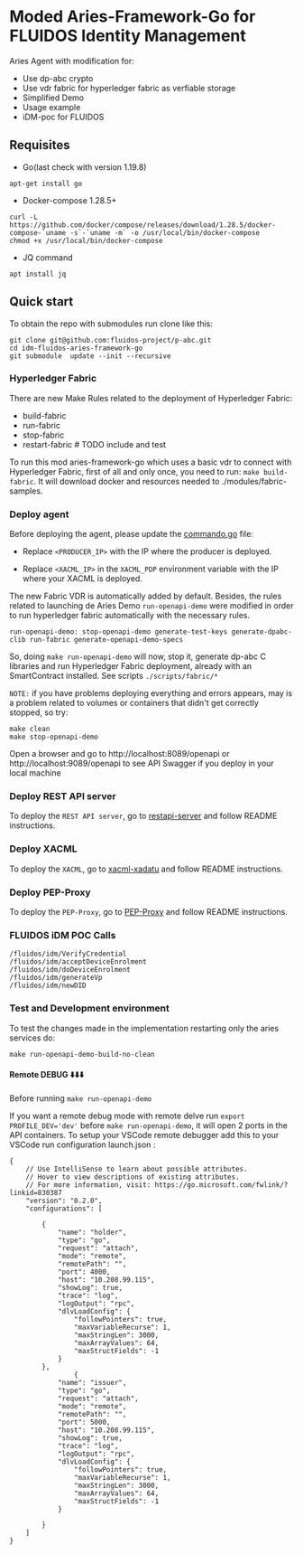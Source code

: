 # Moded Aries-Framework-Go for FLUIDOS Identity Management

Aries Agent with modification for:

- Use dp-abc crypto
- Use vdr fabric for hyperledger fabric as verfiable storage
- Simplified Demo
- Usage example
- iDM-poc for FLUIDOS

## Requisites

- Go(last check with version 1.19.8)

```
apt-get install go
```


- Docker-compose 1.28.5+

```
curl -L https://github.com/docker/compose/releases/download/1.28.5/docker-compose-`uname -s`-`uname -m` -o /usr/local/bin/docker-compose
chmod +x /usr/local/bin/docker-compose
```

- JQ command

```
apt install jq
```

## Quick start

To obtain the repo with submodules run clone like this:

```
git clone git@github.com:fluidos-project/p-abc.git
cd idm-fluidos-aries-framework-go
git submodule  update --init --recursive
```

### Hyperledger Fabric

There are new Make Rules related to the deployment of Hyperledger Fabric:

- build-fabric
- run-fabric
- stop-fabric
- restart-fabric # TODO include and test

To run this mod aries-framework-go which uses a basic vdr to connect with Hyperledger Fabric, first of all and only once, you need to run: `make build-fabric`. It will download docker and resources needed to ./modules/fabric-samples.

### Deploy agent

Before deploying the agent, please update the [commando.go](pkg/controller/command/poc/command.go) file:

- Replace `<PRODUCER_IP>` with the IP where the producer is deployed.

- Replace `<XACML_IP>` in the `XACML_PDP` environment variable with the IP where your XACML is deployed.

The new Fabric VDR is automatically added by default. Besides, the rules related to launching de Aries Demo `run-openapi-demo` were modified in order to run hyperledger fabric automatically with the necessary rules.

```
run-openapi-demo: stop-openapi-demo generate-test-keys generate-dpabc-clib run-fabric generate-openapi-demo-specs
```

So, doing `make run-openapi-demo` will now, stop it, generate dp-abc C libraries and run Hyperledger Fabric deployment, already with an SmartContract installed. See scripts `./scripts/fabric/*`

`NOTE:` if you have problems deploying everything and errors appears, may is a problem related to volumes or containers that didn't get correctly stopped, so try:

```
make clean
make stop-openapi-demo
```

Open a browser and go to http://localhost:8089/openapi or http://localhost:9089/openapi to see API Swagger if you deploy in your local machine

### Deploy REST API server

To deploy the `REST API server`, go to [restapi-server](./restapi-server/) and follow README instructions.

### Deploy XACML

To deploy the `XACML`, go to [xacml-xadatu](./xacml-xadatu/) and follow README instructions.

### Deploy PEP-Proxy

To deploy the `PEP-Proxy`, go to [PEP-Proxy](./PEP-Proxy/) and follow README instructions.

### FLUIDOS iDM POC Calls

```
/fluidos/idm/VerifyCredential
/fluidos/idm/acceptDeviceEnrolment
/fluidos/idm/doDeviceEnrolment
/fluidos/idm/generateVp
/fluidos/idm/newDID
```


### Test and Development environment

To test the changes made in the implementation restarting only the aries services do:

`make run-openapi-demo-build-no-clean`

#### Remote DEBUG :arrow_down::arrow_down::arrow_down:

Before running `make run-openapi-demo`

If you want a remote debug mode with remote delve run `export PROFILE_DEV='dev'` before `make run-openapi-demo`, it will open 2 ports in the API containers. To setup your VSCode remote debugger add this to your VSCode run configuration launch.json :


```
{
    // Use IntelliSense to learn about possible attributes.
    // Hover to view descriptions of existing attributes.
    // For more information, visit: https://go.microsoft.com/fwlink/?linkid=830387
    "version": "0.2.0",
    "configurations": [

        {
            "name": "holder",
            "type": "go",
            "request": "attach",
            "mode": "remote",
            "remotePath": "",
            "port": 4000,
            "host": "10.208.99.115",
            "showLog": true,
            "trace": "log",
            "logOutput": "rpc",
            "dlvLoadConfig": {
                "followPointers": true,
                "maxVariableRecurse": 1,
                "maxStringLen": 3000,
                "maxArrayValues": 64,
                "maxStructFields": -1
            }
        },
                {
            "name": "issuer",
            "type": "go",
            "request": "attach",
            "mode": "remote",
            "remotePath": "",
            "port": 5000,
            "host": "10.208.99.115",
            "showLog": true,
            "trace": "log",
            "logOutput": "rpc",
            "dlvLoadConfig": {
                "followPointers": true,
                "maxVariableRecurse": 1,
                "maxStringLen": 3000,
                "maxArrayValues": 64,
                "maxStructFields": -1
            }
            
        }
    ]
}
```